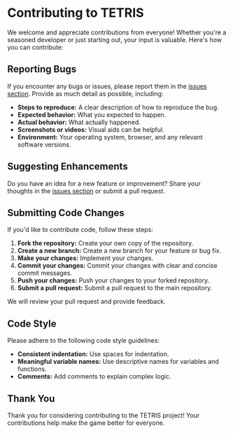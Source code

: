 # Contributing to TETRIS

We welcome and appreciate contributions from everyone! Whether you're a seasoned developer or just starting out, your input is valuable. Here's how you can contribute:

## Reporting Bugs

If you encounter any bugs or issues, please report them in the [issues section](https://github.com/mohamedyosef101/TETRIS/issues). Provide as much detail as possible, including:

* **Steps to reproduce:** A clear description of how to reproduce the bug.
* **Expected behavior:** What you expected to happen.
* **Actual behavior:** What actually happened.
* **Screenshots or videos:** Visual aids can be helpful.
* **Environment:**  Your operating system, browser, and any relevant software versions.

## Suggesting Enhancements

Do you have an idea for a new feature or improvement? Share your thoughts in the [issues section](https://github.com/mohamedyosef101/TETRIS/issues) or submit a pull request.

## Submitting Code Changes

If you'd like to contribute code, follow these steps:

1. **Fork the repository:** Create your own copy of the repository.
2. **Create a new branch:**  Create a new branch for your feature or bug fix.
3. **Make your changes:**  Implement your changes.
4. **Commit your changes:**  Commit your changes with clear and concise commit messages.
5. **Push your changes:**  Push your changes to your forked repository.
6. **Submit a pull request:**  Submit a pull request to the main repository.

We will review your pull request and provide feedback.

## Code Style

Please adhere to the following code style guidelines:

* **Consistent indentation:** Use spaces for indentation.
* **Meaningful variable names:** Use descriptive names for variables and functions.
* **Comments:** Add comments to explain complex logic.

## Thank You

Thank you for considering contributing to the TETRIS project! Your contributions help make the game better for everyone.

